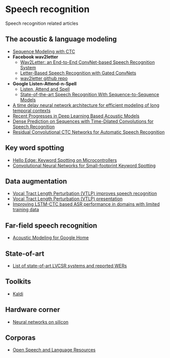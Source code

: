 # Speech recognition
Speech recognition related articles 

## The acoustic & language modeling
 * [Sequence Modeling with CTC](https://distill.pub/2017/ctc/)
 * **Facebook wav2letter** 
   * [Wav2Letter: an End-to-End ConvNet-based Speech Recognition System](https://arxiv.org/abs/1609.03193) 
   * [Letter-Based Speech Recognition with Gated ConvNets](https://arxiv.org/abs/1712.09444)
   * [wav2letter github repo](https://github.com/facebookresearch/wav2letter) 
 * **Google Listen-Attend-n-Spell**
   * [Listen, Attend and Spell](https://arxiv.org/abs/1508.01211)
   * [State-of-the-art Speech Recognition With Sequence-to-Sequence Models](https://arxiv.org/abs/1712.01769)
 * [A time delay neural network architecture for efficient modeling of long temporal contexts](http://www.danielpovey.com/files/2015_interspeech_multisplice.pdf)
 * [Recent Progresses in Deep Learning Based Acoustic Models](http://ieeexplore.ieee.org/stamp/stamp.jsp?arnumber=7974889)
 * [Dense Prediction on Sequences with Time-Dilated Convolutions for Speech Recognition](https://arxiv.org/pdf/1611.09288.pdf)
 * [Residual Convolutional CTC Networks for Automatic Speech Recognition](https://arxiv.org/pdf/1702.07793.pdf) 
 
## Key word spotting
 * [Hello Edge: Keyword Spotting on Microcontrollers](https://arxiv.org/pdf/1711.07128.pdf)
 * [Convolutional Neural Networks for Small-footprint Keyword Spotting](https://static.googleusercontent.com/media/research.google.com/pl//pubs/archive/43969.pdf)
 
## Data augmentation
 * [Vocal Tract Length Perturbation (VTLP) improves speech recognition](https://pdfs.semanticscholar.org/3de0/616eb3cd4554fdf9fd65c9c82f2605a17413.pdf?_ga=2.157831859.829025288.1518462787-1103578714.1518462787)
  * [Vocal Tract Length Perturbation (VTLP) presentation](http://www.cs.toronto.edu/~ndjaitly/jaitly-icml13-talk.pdf)
 * [Improving LSTM-CTC based ASR performance in domains with limited training data](https://arxiv.org/pdf/1707.00722.pdf)
 
## Far-field speech recognition
 * [Acoustic Modeling for Google Home](https://research.google.com/pubs/pub46130.html)

## State-of-art
 * [List of state-of-art LVCSR systems and reported WERs](https://github.com/syhw/wer_are_we) 

## Toolkits
 * [Kaldi](http://www.kaldi.org)
 
## Hardware corner
 * [Neural networks on silicon](https://github.com/fengbintu/Neural-Networks-on-Silicon)

## Corporas
 * [Open Speech and Language Resources](http://www.openslr.org/index.html)
 